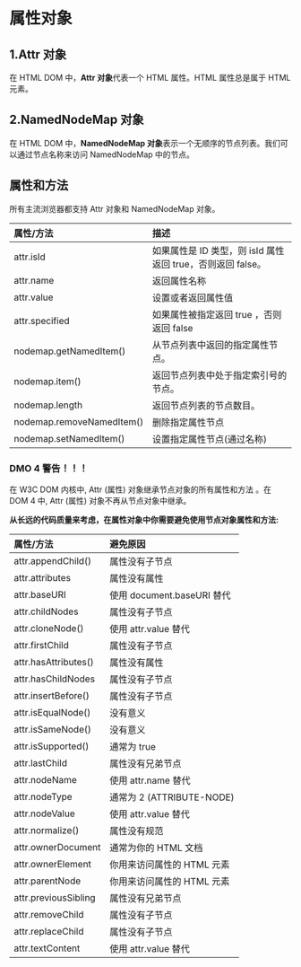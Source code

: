 # 属性对象

## 1.Attr 对象

在 HTML DOM 中，**Attr 对象**代表一个 HTML 属性。HTML 属性总是属于 HTML 元素。

## 2.NamedNodeMap 对象

在 HTML DOM 中，**NamedNodeMap 对象**表示一个无顺序的节点列表。我们可以通过节点名称来访问 NamedNodeMap 中的节点。

## 属性和方法

所有主流浏览器都支持 Attr 对象和 NamedNodeMap 对象。

| 属性/方法                 | 描述                                                        |
| :------------------------ | :---------------------------------------------------------- |
| attr.isId                 | 如果属性是 ID 类型，则 isId 属性返回 true，否则返回 false。 |
| attr.name                 | 返回属性名称                                                |
| attr.value                | 设置或者返回属性值                                          |
| attr.specified            | 如果属性被指定返回 true ，否则返回 false                    |
| nodemap.getNamedItem()    | 从节点列表中返回的指定属性节点。                            |
| nodemap.item()            | 返回节点列表中处于指定索引号的节点。                        |
| nodemap.length            | 返回节点列表的节点数目。                                    |
| nodemap.removeNamedItem() | 删除指定属性节点                                            |
| nodemap.setNamedItem()    | 设置指定属性节点(通过名称)                                  |

### DMO 4 警告！！！

在 W3C DOM 内核中, Attr (属性) 对象继承节点对象的所有属性和方法 。在 DOM 4 中, Attr (属性) 对象不再从节点对象中继承。

**从长远的代码质量来考虑，在属性对象中你需要避免使用节点对象属性和方法:**

| 属性/方法            | 避免原因                   |
| :------------------- | :------------------------- |
| attr.appendChild()   | 属性没有子节点             |
| attr.attributes      | 属性没有属性               |
| attr.baseURI         | 使用 document.baseURI 替代 |
| attr.childNodes      | 属性没有子节点             |
| attr.cloneNode()     | 使用 attr.value 替代       |
| attr.firstChild      | 属性没有子节点             |
| attr.hasAttributes() | 属性没有属性               |
| attr.hasChildNodes   | 属性没有子节点             |
| attr.insertBefore()  | 属性没有子节点             |
| attr.isEqualNode()   | 没有意义                   |
| attr.isSameNode()    | 没有意义                   |
| attr.isSupported()   | 通常为 true                |
| attr.lastChild       | 属性没有兄弟节点           |
| attr.nodeName        | 使用 attr.name 替代        |
| attr.nodeType        | 通常为 2 (ATTRIBUTE-NODE)  |
| attr.nodeValue       | 使用 attr.value 替代       |
| attr.normalize()     | 属性没有规范               |
| attr.ownerDocument   | 通常为你的 HTML 文档       |
| attr.ownerElement    | 你用来访问属性的 HTML 元素 |
| attr.parentNode      | 你用来访问属性的 HTML 元素 |
| attr.previousSibling | 属性没有兄弟节点           |
| attr.removeChild     | 属性没有子节点             |
| attr.replaceChild    | 属性没有子节点             |
| attr.textContent     | 使用 attr.value 替代       |

